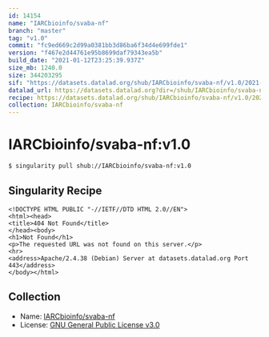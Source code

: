 ```yaml
---
id: 14154
name: "IARCbioinfo/svaba-nf"
branch: "master"
tag: "v1.0"
commit: "fc9ed669c2d99a0381bb3d86ba6f34d4e699fde1"
version: "f467e2d44761e95b8699daf79343ea5b"
build_date: "2021-01-12T23:25:39.937Z"
size_mb: 1240.0
size: 344203295
sif: "https://datasets.datalad.org/shub/IARCbioinfo/svaba-nf/v1.0/2021-01-12-fc9ed669-f467e2d4/f467e2d44761e95b8699daf79343ea5b.sif"
datalad_url: https://datasets.datalad.org?dir=/shub/IARCbioinfo/svaba-nf/v1.0/2021-01-12-fc9ed669-f467e2d4/
recipe: https://datasets.datalad.org/shub/IARCbioinfo/svaba-nf/v1.0/2021-01-12-fc9ed669-f467e2d4/Singularity
collection: IARCbioinfo/svaba-nf
---
```


# IARCbioinfo/svaba-nf:v1.0

```bash
$ singularity pull shub://IARCbioinfo/svaba-nf:v1.0
```

## Singularity Recipe

```singularity
<!DOCTYPE HTML PUBLIC "-//IETF//DTD HTML 2.0//EN">
<html><head>
<title>404 Not Found</title>
</head><body>
<h1>Not Found</h1>
<p>The requested URL was not found on this server.</p>
<hr>
<address>Apache/2.4.38 (Debian) Server at datasets.datalad.org Port 443</address>
</body></html>
```

## Collection

 - Name: [IARCbioinfo/svaba-nf](https://github.com/IARCbioinfo/svaba-nf)
 - License: [GNU General Public License v3.0](https://api.github.com/licenses/gpl-3.0)

